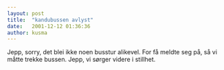 ```yaml
---
layout: post
title:  "kandubussen avlyst"
date:   2001-12-12 01:36:36
author: kusma
---
```

Jepp, sorry, det blei ikke noen busstur alikevel. For få meldte seg på,
så vi måtte trekke bussen. Jepp, vi sørger videre i stillhet.

